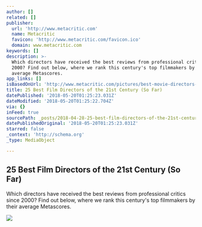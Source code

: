 ```yaml
---
author: []
related: []
publisher:
  url: 'http://www.metacritic.com'
  name: Metacritic
  favicon: 'http://www.metacritic.com/favicon.ico'
  domain: www.metacritic.com
keywords: []
description: >-
  Which directors have received the best reviews from professional critics since
  2000? Find out below, where we rank this century's top filmmakers by their
  average Metascores.
app_links: []
isBasedOnUrl: 'http://www.metacritic.com/pictures/best-movie-directors-21st-century'
title: 25 Best Film Directors of the 21st Century (So Far)
datePublished: '2018-05-20T01:25:23.031Z'
dateModified: '2018-05-20T01:25:22.704Z'
via: {}
inFeed: true
sourcePath: _posts/2018-04-28-25-best-film-directors-of-the-21st-century-so-far.md
datePublishedOriginal: '2018-05-20T01:25:23.031Z'
starred: false
_context: 'http://schema.org'
_type: MediaObject

---
```

<article style=""><h1>25 Best Film Directors of the 21st Century (So Far)</h1><p>Which directors have received the best reviews from professional critics since 2000? Find out below, where we rank this century's top filmmakers by their average Metascores.</p><img src="http://static.metacritic.com/images/features/main/film_bestdirectors21stcentury-180.jpg" /></article>